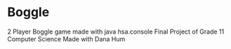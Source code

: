 # Boggle
2 Player Boggle game made with java hsa.console
Final Project of Grade 11 Computer Science
Made with Dana Hum
